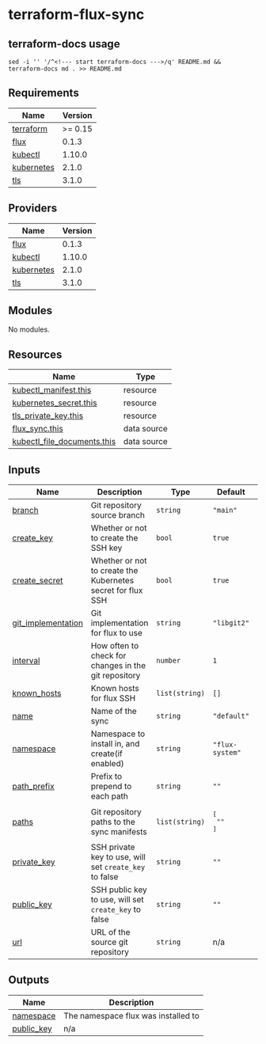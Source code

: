 # terraform-flux-sync

## terraform-docs usage

`sed -i '' '/^<!--- start terraform-docs --->/q' README.md && terraform-docs md . >> README.md`

<!--- start terraform-docs --->

## Requirements

| Name                                                                        | Version |
| --------------------------------------------------------------------------- | ------- |
| <a name="requirement_terraform"></a> [terraform](#requirement_terraform)    | >= 0.15 |
| <a name="requirement_flux"></a> [flux](#requirement_flux)                   | 0.1.3   |
| <a name="requirement_kubectl"></a> [kubectl](#requirement_kubectl)          | 1.10.0  |
| <a name="requirement_kubernetes"></a> [kubernetes](#requirement_kubernetes) | 2.1.0   |
| <a name="requirement_tls"></a> [tls](#requirement_tls)                      | 3.1.0   |

## Providers

| Name                                                                  | Version |
| --------------------------------------------------------------------- | ------- |
| <a name="provider_flux"></a> [flux](#provider_flux)                   | 0.1.3   |
| <a name="provider_kubectl"></a> [kubectl](#provider_kubectl)          | 1.10.0  |
| <a name="provider_kubernetes"></a> [kubernetes](#provider_kubernetes) | 2.1.0   |
| <a name="provider_tls"></a> [tls](#provider_tls)                      | 3.1.0   |

## Modules

No modules.

## Resources

| Name                                                                                                                               | Type        |
| ---------------------------------------------------------------------------------------------------------------------------------- | ----------- |
| [kubectl_manifest.this](https://registry.terraform.io/providers/gavinbunney/kubectl/1.10.0/docs/resources/manifest)                | resource    |
| [kubernetes_secret.this](https://registry.terraform.io/providers/hashicorp/kubernetes/2.1.0/docs/resources/secret)                 | resource    |
| [tls_private_key.this](https://registry.terraform.io/providers/hashicorp/tls/3.1.0/docs/resources/private_key)                     | resource    |
| [flux_sync.this](https://registry.terraform.io/providers/fluxcd/flux/0.1.3/docs/data-sources/sync)                                 | data source |
| [kubectl_file_documents.this](https://registry.terraform.io/providers/gavinbunney/kubectl/1.10.0/docs/data-sources/file_documents) | data source |

## Inputs

| Name                                                                                    | Description                                                 | Type           | Default                  | Required |
| --------------------------------------------------------------------------------------- | ----------------------------------------------------------- | -------------- | ------------------------ | :------: |
| <a name="input_branch"></a> [branch](#input_branch)                                     | Git repository source branch                                | `string`       | `"main"`                 |    no    |
| <a name="input_create_key"></a> [create_key](#input_create_key)                         | Whether or not to create the SSH key                        | `bool`         | `true`                   |    no    |
| <a name="input_create_secret"></a> [create_secret](#input_create_secret)                | Whether or not to create the Kubernetes secret for flux SSH | `bool`         | `true`                   |    no    |
| <a name="input_git_implementation"></a> [git_implementation](#input_git_implementation) | Git implementation for flux to use                          | `string`       | `"libgit2"`              |    no    |
| <a name="input_interval"></a> [interval](#input_interval)                               | How often to check for changes in the git repository        | `number`       | `1`                      |    no    |
| <a name="input_known_hosts"></a> [known_hosts](#input_known_hosts)                      | Known hosts for flux SSH                                    | `list(string)` | `[]`                     |    no    |
| <a name="input_name"></a> [name](#input_name)                                           | Name of the sync                                            | `string`       | `"default"`              |    no    |
| <a name="input_namespace"></a> [namespace](#input_namespace)                            | Namespace to install in, and create(if enabled)             | `string`       | `"flux-system"`          |    no    |
| <a name="input_path_prefix"></a> [path_prefix](#input_path_prefix)                      | Prefix to prepend to each path                              | `string`       | `""`                     |    no    |
| <a name="input_paths"></a> [paths](#input_paths)                                        | Git repository paths to the sync manifests                  | `list(string)` | <pre>[<br> ""<br>]</pre> |    no    |
| <a name="input_private_key"></a> [private_key](#input_private_key)                      | SSH private key to use, will set `create_key` to false      | `string`       | `""`                     |    no    |
| <a name="input_public_key"></a> [public_key](#input_public_key)                         | SSH public key to use, will set `create_key` to false       | `string`       | `""`                     |    no    |
| <a name="input_url"></a> [url](#input_url)                                              | URL of the source git repository                            | `string`       | n/a                      |   yes    |

## Outputs

| Name                                                              | Description                         |
| ----------------------------------------------------------------- | ----------------------------------- |
| <a name="output_namespace"></a> [namespace](#output_namespace)    | The namespace flux was installed to |
| <a name="output_public_key"></a> [public_key](#output_public_key) | n/a                                 |
